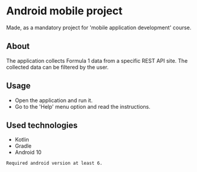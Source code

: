 # Android mobile project
Made, as a mandatory project for 'mobile application development' course.
## About
The application collects Formula 1 data from a specific REST API site. The collected data can be filtered by the user.
## Usage
* Open the application and run it.
* Go to the 'Help' menu option and read the instructions.

## Used technologies
* Kotlin
* Gradle
* Android 10

`Required android version at least 6.`